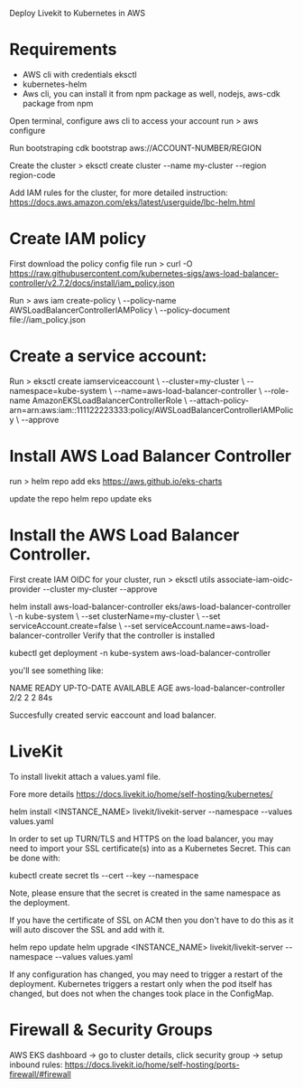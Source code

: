 Deploy Livekit to Kubernetes in AWS

# Requirements 
- AWS cli with credentials eksctl
- kubernetes-helm
- Aws cli, you can install it from npm package as well, nodejs, aws-cdk package from npm

Open terminal, configure aws cli to access your account run > aws configure

Run bootstraping cdk bootstrap aws://ACCOUNT-NUMBER/REGION

Create the cluster > eksctl create cluster --name my-cluster --region region-code

Add IAM rules for the cluster, for more detailed instruction: https://docs.aws.amazon.com/eks/latest/userguide/lbc-helm.html

# Create IAM policy
First download the policy config file run > curl -O https://raw.githubusercontent.com/kubernetes-sigs/aws-load-balancer-controller/v2.7.2/docs/install/iam_policy.json

Run > aws iam create-policy \ --policy-name AWSLoadBalancerControllerIAMPolicy \ --policy-document file://iam_policy.json

# Create a service account:

Run > eksctl create iamserviceaccount \ --cluster=my-cluster \ --namespace=kube-system \ --name=aws-load-balancer-controller \ --role-name AmazonEKSLoadBalancerControllerRole \ --attach-policy-arn=arn:aws:iam::111122223333:policy/AWSLoadBalancerControllerIAMPolicy \ --approve

# Install AWS Load Balancer Controller

run > helm repo add eks https://aws.github.io/eks-charts

update the repo helm repo update eks

# Install the AWS Load Balancer Controller.

First create IAM OIDC for your cluster, run > eksctl utils associate-iam-oidc-provider --cluster my-cluster --approve

helm install aws-load-balancer-controller eks/aws-load-balancer-controller \ -n kube-system \ --set clusterName=my-cluster \ --set serviceAccount.create=false \ --set serviceAccount.name=aws-load-balancer-controller Verify that the controller is installed

kubectl get deployment -n kube-system aws-load-balancer-controller

you'll see something like:

NAME                           READY   UP-TO-DATE   AVAILABLE   AGE aws-load-balancer-controller   2/2     2            2           84s

Succesfully created servic eaccount and load balancer.

# LiveKit
To install livekit attach a values.yaml file.

Fore more details https://docs.livekit.io/home/self-hosting/kubernetes/

helm install <INSTANCE_NAME> livekit/livekit-server --namespace <NAMESPACE> --values values.yaml

In order to set up TURN/TLS and HTTPS on the load balancer, you may need to import your SSL certificate(s) into as a Kubernetes Secret. This can be done with:

kubectl create secret tls <NAME> --cert <CERT-FILE> --key <KEY-FILE> --namespace <NAMESPACE>

Note, please ensure that the secret is created in the same namespace as the deployment.

If you have the certificate of SSL on ACM then you don't have to do this as it will auto discover the SSL and add with it.

helm repo update helm upgrade <INSTANCE_NAME> livekit/livekit-server --namespace <NAMESPACE> --values values.yaml

If any configuration has changed, you may need to trigger a restart of the deployment. Kubernetes triggers a restart only when the pod itself has changed, but does not when the changes took place in the ConfigMap.

# Firewall & Security Groups
AWS EKS dashboard -> go to cluster details, click security group -> setup inbound rules:  https://docs.livekit.io/home/self-hosting/ports-firewall/#firewall
